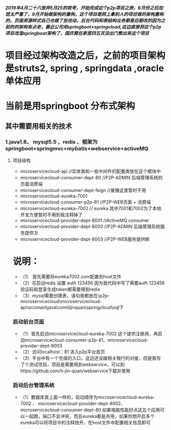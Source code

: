 ##### 2019年4月二十六放弃5月25的软考，开始完成这个p2p项目之旅，6月份之后加班太严重了，9月开始做架构的重构，这个项目是网上拿别人的项目做的架构重构的，页面资源样式自己也做了些改动，后台代码和表结构业务都是后期改的因为之前的的架构有点老，最近公司用springboot+springcload,这边直接将这个p2p项目改造springboot架构了，国庆窝在家里四五天没出门憋出来这个项目

# 项目经过架构改造之后，之前的项目架构是struts2, spring , springdata ,oracle单体应用

# 当前是用springboot 分布式架构
## 其中需要用相关的技术
### 1.java1.8、 mysql5.5 、redis 、框架为springboot+springmvc+mybatis+webservice+activeMQ
1. 项目结构
   - microservicecloud-api //实体类和一些中间件的配置类放在这个模块中
   - microservicecloud-consumer-dept-80  //P2P-ADMIN 后端管理系统的页面消费端
   - microservicecloud-consumer-dept-feign //豪猪这里暂时不用
   - microservicecloud-eureka-7001
   - microservicecloud-consumer-p2p-81 //P2P-WEB页面 + 消费端
   - microservicecloud-eureka-7002 // eureka 其中7001和7002为了本地开发方便暂时不用到我注释掉了
   - microservicecloud-provider-dept-8001 //ActiveMQ   consumer
   - microservicecloud-provider-dept-8002 //P2P-ADMIN 后端管理系统服务提供方
   - microservicecloud-provider-dept-8003 //P2P-WEB服务提供断
   
   # 说明：
   
   - （1） 首先需要将eureka7002.com配置到host文件
   - （2）在启动redis  设置  auth  123456  因为我代码中写了需要auth 123456验证码和登录生成token都需要用到redis
   - （3）mysql需要创建表，语句我都放在\p2p-microservicecloud\microservicecloud-api\src\main\java\com\lijinquan\springcloud\sql下
   ### 启动前台页面
   - （1）首先启动microservicecloud-eureka-7002 这个提供注册用，再启动microservicecloud-consumer-p2p-81、microservicecloud-provider-dept-8003
   - （2）访问localhost：81 进入p2p平台首页
   - （3）平台中有一个充值的入口，这边还没跟相关银行的对接，但是我写了个测试项目，项目是需要用到webservice，可以到https://github.com/li-jin-quan/webservice下载并使用
   ### 启动后台管理系统
   - （1）数据库表上面一样的，启动顺序为microservicecloud-eureka-7002 、 microservicecloud-provider-dept-8002、microservicecloud-consumer-dept-80
   如果电脑性能好点这五个应用可以一起跑，端口不会冲突，而且eureka都是共用，如果你想开启多个eureka可以将项目中的注释放开，在host文件中配置相关信息即可
   
   
